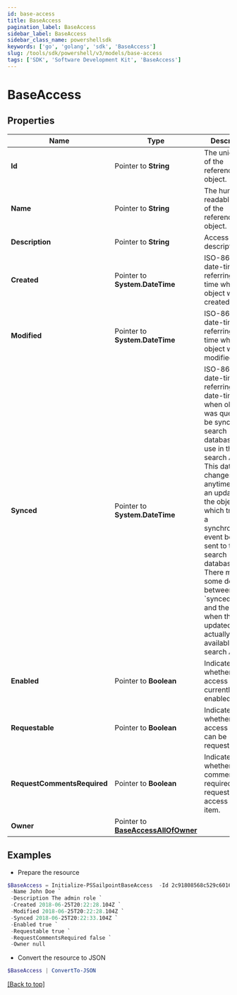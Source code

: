 ```yaml
---
id: base-access
title: BaseAccess
pagination_label: BaseAccess
sidebar_label: BaseAccess
sidebar_class_name: powershellsdk
keywords: ['go', 'golang', 'sdk', 'BaseAccess'] 
slug: /tools/sdk/powershell/v3/models/base-access
tags: ['SDK', 'Software Development Kit', 'BaseAccess']
---
```



# BaseAccess

## Properties

Name | Type | Description | Notes
------------ | ------------- | ------------- | -------------
**Id** |  Pointer to **String** | The unique ID of the referenced object. | [optional] 
**Name** |  Pointer to **String** | The human readable name of the referenced object. | [optional] 
**Description** |  Pointer to **String** | Access item&#39;s description. | [optional] 
**Created** |  Pointer to **System.DateTime** | ISO-8601 date-time referring to the time when the object was created. | [optional] 
**Modified** |  Pointer to **System.DateTime** | ISO-8601 date-time referring to the time when the object was last modified. | [optional] 
**Synced** |  Pointer to **System.DateTime** | ISO-8601 date-time referring to the date-time when object was queued to be synced into search database for use in the search API.   This date-time changes anytime there is an update to the object, which triggers a synchronization event being sent to the search database.  There may be some delay between the &#x60;synced&#x60; time and the time when the updated data is actually available in the search API.  | [optional] 
**Enabled** |  Pointer to **Boolean** | Indicates whether the access item is currently enabled. | [optional] [default to $false]
**Requestable** |  Pointer to **Boolean** | Indicates whether the access item can be requested. | [optional] [default to $true]
**RequestCommentsRequired** |  Pointer to **Boolean** | Indicates whether comments are required for requests to access the item. | [optional] [default to $false]
**Owner** |  Pointer to [**BaseAccessAllOfOwner**](base-access-all-of-owner) |  | [optional] 

## Examples

- Prepare the resource
```powershell
$BaseAccess = Initialize-PSSailpointBaseAccess  -Id 2c91808568c529c60168cca6f90c1313 `
 -Name John Doe `
 -Description The admin role `
 -Created 2018-06-25T20:22:28.104Z `
 -Modified 2018-06-25T20:22:28.104Z `
 -Synced 2018-06-25T20:22:33.104Z `
 -Enabled true `
 -Requestable true `
 -RequestCommentsRequired false `
 -Owner null
```

- Convert the resource to JSON
```powershell
$BaseAccess | ConvertTo-JSON
```


[[Back to top]](#) 

